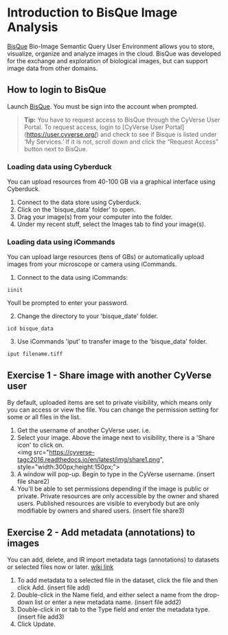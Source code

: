 # Introduction to BisQue Image Analysis

[BisQue](http://www.cyverse.org/bisque) Bio-Image Semantic Query User Environment allows you to store, visualize, organize and analyze images in the cloud. BisQue was developed for the exchange and exploration of biological images, but can support image data from other domains. 

## How to login to BisQue
Launch [BisQue](http://bisque.iplantcollaborative.org/client_service/). You must be sign into the account when prompted.

>**Tip:** You have to request access to BisQue through the CyVerse User Portal. To request access, login to [CyVerse User Portal] (https://user.cyverse.org/) and check to see if Bisque is listed under ‘My Services.’ If it is not, scroll down and click the “Request Access” button next to BisQue.

### Loading data using Cyberduck

You can upload resources from 40-100 GB via a graphical interface using Cyberduck.

1.	Connect to the data store using Cyberduck.
2.	Click on the 'bisque_data' folder' to open.
3.  Drag your image(s) from your computer into the folder.
4.	Under my recent stuff, select the Images tab to find your image(s).

### Loading data using iCommands

You can upload large resources (tens of GBs) or automatically upload images from your microscope or camera using iCommands.

1.	Connect to the data using iCommands:
```
iinit
```
Youll be prompted to enter your password.

2. Change the directory to your 'bisque_date' folder.
```
icd bisque_data
```

3.  Use iCommands 'iput' to transfer image to the 'bisque_data' folder.
```
iput filename.tiff
```

## Exercise 1 - Share image with another CyVerse user
By default, uploaded items are set to private visibility, which means only you can access or view the file. You can change the permission setting for some or all files in the list.

1. Get the username of another CyVerse user. i.e. 
2. Select your image. Above the image next to visibility, there is a 'Share icon' to click on.
<br><img src="https://cyverse-tagc2016.readthedocs.io/en/latest/img/share1.png", style="width:300px;height:150px;">
3. A window will pop-up. Begin to type in the CyVerse username.
(insert file share2)
4. You'll be able to set permissions depending if the image is public or private. Private resources are only accessible by the owner and shared users. Published resources are visible to everybody but are only modifiable by owners and shared users.
(insert file share3)

## Exercise 2 - Add metadata (annotations) to images
You can add, delete, and IR import metadata tags (annotations) to datasets or selected files now or later.
[wiki link](https://pods.iplantcollaborative.org/wiki/display/BIS/Uploading+Files%2C+Images%2C+and+Directories+to+BisQue) 

1. To add metadata to a selected file in the dataset, click the file and then click Add.
(insert file add)
2. Double-click in the Name field, and either select a name from the drop-down list or enter a new metadata name.
(insert file add2)
3. Double-click in or tab to the Type field and enter the metadata type.
(insert file add3)
4. Click Update.
